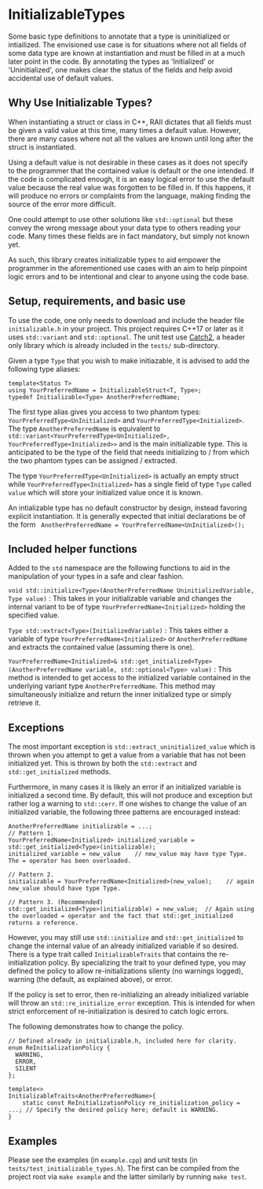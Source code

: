 # InitializableTypes
Some basic type definitions to annotate that a type is uninitialized or intiailized. The envisioned use case is for situations where not all fields of some data type are known at instantiation and must be filled in at a much later point in the code. By annotating the types as 'Initialized' or 'Uninitialized', one makes clear the status of the fields and help avoid accidental use of default values.

## Why Use Initializable Types?

When instantiating a struct or class in C++, RAII dictates that all fields must be given a valid value at this time, many times a default value. However, there are many cases where not all the values are known until long after the struct is instantiated. 

Using a default value is not desirable in these cases as it does not specify to the programmer that the contained value is default or the one intended. If the code is complicated enough, it is an easy logical error to use the default value because the real value was forgotten to be filled in. If this happens, it will produce no errors or complaints from the language, making finding the source of the error more difficult.

One could attempt to use other solutions like `std::optional` but these convey the wrong message about your data type to others reading your code. Many times these fields are in fact mandatory, but simply not known yet. 

As such, this library creates initializable types to aid empower the programmer in the aforementioned use cases with an aim to help pinpoint logic errors and to be intentional and clear to anyone using the code base.

## Setup, requirements, and basic use

To use the code, one only needs to download and include the header file `initializable.h` in your project. This project requires C++17 or later as it uses `std::variant` and `std::optional`. The unit test use [Catch2](https://github.com/catchorg/Catch2), a header only library which is already included in the `tests/` sub-directory.

Given a type `Type` that you wish to make initiazable, it is advised to add the following type aliases:

``` 
template<Status T>
using YourPreferredName = InitializableStruct<T, Type>;
typedef Initializable<Type> AnotherPreferredName;
```
The first type alias gives you access to two phantom types: `YourPreferredType<UnInitialized>` and `YourPreferredType<Initialized>`. The type `AnotherPreferredName` is equivalent to `std::variant<YourPreferredType<UnInitialized>, YourPreferredType<Initialized>>` and is the main initializable type. This is anticipated to be the type of the field that needs initializing to / from which the two phantom types can be assigned / extracted.

The type `YourPreferredType<UnInitialized>` is actually an empty struct while `YourPreferredType<Initialized>` has a single field of type `Type` called `value` which will store your initialized value once it is known.

An intializable type has no default constructor by design, instead favoring explicit instantiation. It is generally expected that initial declarations be of the form 
``` AnotherPreferredName = YourPreferredName<UnInitialized>();```

## Included helper functions

Added to the `std` namespace are the following functions to aid in the manipulation of your types in a safe and clear fashion.

`void std::initialize<Type>(AnotherPreferredName UninitializedVariable, Type value)` : This takes in your initializable variable and changes the internal variant to be of type `YourPreferredName<Initialized>` holding the specified value.

`Type std::extract<Type>(InitializedVariable)` : This takes either a variable of type `YourPreferredName<Initialized>` or `AnotherPreferredName` and extracts the contained value (assuming there is one).

`YourPreferredName<Initialized>& std::get_initialized<Type>(AnotherPreferredName variable, std::optional<Type> value)` : This method is intended to get access to the initialized variable contained in the underlying variant type `AnotherPreferredName`. This method may simultaneously initialize and return the inner initialized type or simply retrieve it.

## Exceptions

The most important exception is `std::extract_uninitialized_value` which is thrown when you attempt to get a value from a variable that has not been initialized yet. This is thrown by both the `std::extract` and `std::get_initialized` methods.

Furthermore, in many cases it is likely an error if an initialized variable is initialized a second time. By default, this will not produce and exception but rather log a warning to `std::cerr`. If one wishes to change the value of an initialized variable, the following three patterns are encouraged instead:
```
AnotherPreferredName initializable = ...;
// Pattern 1.
YourPreferredName<Initialized> initialized_variable = std::get_initialized<Type>(initializable);
initialized_variable = new_value    // new_value may have type Type. The = operator has been overloaded.

// Pattern 2.
initializable = YourPreferredName<Initialized>(new_value);    // again new_value should have type Type.

// Pattern 3. (Recommended)
std::get_initialized<Type>(initializable) = new_value;  // Again using the overloaded = operator and the fact that std::get_initialized returns a reference.
```

However, you may still use `std::initialize` and `std::get_initialized` to change the internal value of an already initialized variable if so desired. There is a type trait called `InitializableTraits` that contains the re-initialization policy. By specializing the trait to your defined type, you may defined the policy to allow re-initializations silenty (no warnings logged), warning (the default, as explained above), or error. 

If the policy is set to error, then re-initializing an already initialized variable will throw an `std::re_initialize_error` exception. This is intended for when strict enforcement of re-initialization is desired to catch logic errors.

The following demonstrates how to change the policy.
```
// Defined already in initializable.h, included here for clarity.
enum ReInitializationPolicy {
  WARNING,
  ERROR,
  SILENT
};

template<>
InitializableTraits<AnotherPreferredName>{
    static const ReInitializationPolicy re_initialization_policy = ...; // Specify the desired policy here; default is WARNING.
}
```

## Examples

Please see the examples (in `example.cpp`) and unit tests (in `tests/test_initializable_types.h`). The first can be compiled from the project root via `make example` and the latter similarly by running `make test`.
